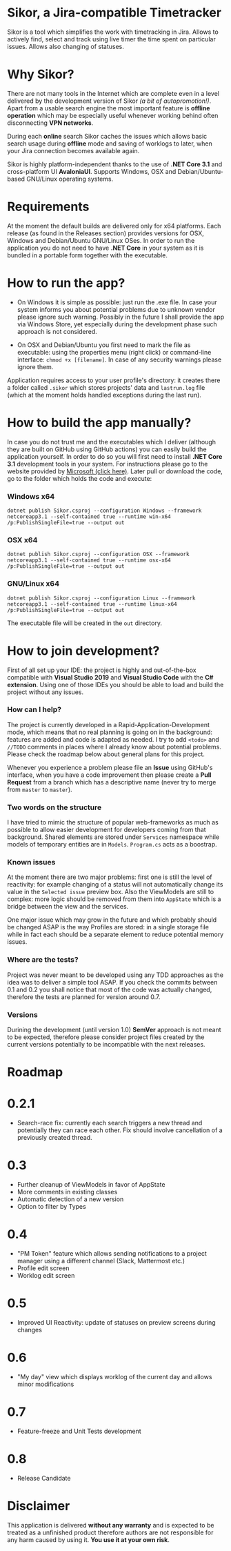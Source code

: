 Sikor, a Jira-compatible Timetracker
==================================

Sikor is a tool which simplifies the work with timetracking in Jira. Allows to actively find, select and track using live timer the time spent on particular issues. Allows also changing of statuses.

# Why Sikor?

There are not many tools in the Internet which are complete even in a level delivered by the development version of Sikor _(a bit of autopromotion!)_. Apart from a usable search engine the most important feature is **offline operation** which may be especially useful whenever working behind often disconnecting **VPN networks**.

During each **online** search Sikor caches the issues which allows basic search usage during **offline** mode and saving of worklogs to later, when your Jira connection becomes available again.

Sikor is highly platform-independent thanks to the use of **.NET Core 3.1** and cross-platform UI **AvaloniaUI**. Supports Windows, OSX and Debian/Ubuntu-based GNU/Linux operating systems.

# Requirements

At the moment the default builds are delivered only for x64 platforms. Each release (as found in the Releases section) provides versions for OSX, Windows and Debian/Ubuntu GNU/Linux OSes. In order to run the application you do not need to have **.NET Core** in your system as it is bundled in a portable form together with the executable.

# How to run the app?

* On Windows it is simple as possible: just run the .exe file. In case your system informs you about potential problems due to unknown vendor please ignore such warning. Possibly in the future I shall provide the app via Windows Store, yet especially during the development phase such approach is not considered.

* On OSX and Debian/Ubuntu you first need to mark the file as executable: using the properties menu (right click) or command-line interface: `chmod +x [filename]`. In case of any security warnings please ignore them.

Application requires access to your user profile's directory: it creates there a folder called `.sikor` which stores projects' data and `lastrun.log` file (which at the moment holds handled exceptions during the last run).

# How to build the app manually?

In case you do not trust me and the executables which I deliver (although they are built on GitHub using GitHub actions) you can easily build the application yourself. In order to do so you will first need to install **.NET Core 3.1** development tools in your system. For instructions please go to the website provided by [Microsoft (click here)](https://dotnet.microsoft.com/download). Later pull or download the code, go to the folder which holds the code and execute:

### Windows x64
```
dotnet publish Sikor.csproj --configuration Windows --framework netcoreapp3.1 --self-contained true --runtime win-x64 /p:PublishSingleFile=true --output out
```

### OSX x64
```
dotnet publish Sikor.csproj --configuration OSX --framework netcoreapp3.1 --self-contained true --runtime osx-x64 /p:PublishSingleFile=true --output out
```

### GNU/Linux x64
```
dotnet publish Sikor.csproj --configuration Linux --framework netcoreapp3.1 --self-contained true --runtime linux-x64 /p:PublishSingleFile=true --output out
```

The executable file will be created in the `out` directory.

# How to join development?

First of all set up your IDE: the project is highly and out-of-the-box compatible with **Visual Studio 2019** and **Visual Studio Code** with the **C# extension**. Using one of those IDEs you should be able to load and build the project without any issues.

### How can I help?

The project is currently developed in a Rapid-Application-Development mode, which means that no real planning is going on in the background: features are added and code is adapted as needed. I try to add `<todo>` and `//TODO` comments in places where I already know about potential problems. Please check the roadmap below about general plans for this project.

Whenever you experience a problem please file an **Issue** using GitHub's interface, when you have a code improvement then please create a **Pull Request** from a branch which has a descriptive name (never try to merge from `master` to `master`).

### Two words on the structure

I have tried to mimic the structure of popular web-frameworks as much as possible to allow easier development for developers coming from that background. Shared elements are stored under `Services` namespace while models of temporary entities are in `Models`. `Program.cs` acts as a boostrap.

### Known issues

At the moment there are two major problems: first one is still the level of reactivity: for example changing of a status will not automatically change its value in the `Selected issue` preview box. Also the ViewModels are still to complex: more logic should be removed from them into `AppState` which is a bridge between the view and the services.

One major issue which may grow in the future and which probably should be changed ASAP is the way Profiles are stored: in a single storage file while in fact each should be a separate element to reduce potential memory issues.

### Where are the tests?

Project was never meant to be developed using any TDD approaches as the idea was to deliver a simple tool ASAP. If you check the commits between 0.1 and 0.2 you shall notice that most of the code was actually changed, therefore the tests are planned for version around 0.7.

### Versions

Durining the development (until version 1.0) **SemVer** approach is not meant to be expected, therefore please consider project files created by the current versions potentially to be incompatible with the next releases.

Roadmap
=======

# 0.2.1
* Search-race fix: currently each search triggers a new thread and potentially they
can race each other. Fix should involve cancellation of a previously created thread.

# 0.3
* Further cleanup of ViewModels in favor of AppState
* More comments in existing classes
* Automatic detection of a new version
* Option to filter by Types

# 0.4
* "PM Token" feature which allows sending notifications to a project manager using a different channel (Slack, Mattermost etc.)
* Profile edit screen
* Worklog edit screen

# 0.5
* Improved UI Reactivity: update of statuses on preview screens during changes

# 0.6
* "My day" view which displays worklog of the current day and allows minor modifications

# 0.7
* Feature-freeze and Unit Tests development

# 0.8
* Release Candidate

Disclaimer
==========

This application is delivered **without any warranty** and is expected to be treated as a unfinished product therefore authors are not responsible for any harm caused by using it. **You use it at your own risk**.


